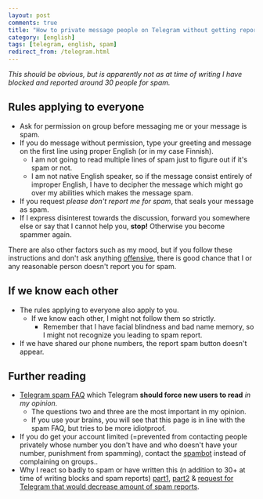 ```yaml
---
layout: post
comments: true
title: "How to private message people on Telegram without getting reported for spam"
category: [english]
tags: [telegram, english, spam]
redirect_from: /telegram.html
---
```


*This should be obvious, but is apparently not as at time of writing I have
 blocked and reported around 30 people for spam.*

## Rules applying to everyone

* Ask for permission on group before messaging me or your message is spam.
* If you do message without permission, type your greeting and message on
  the first line using proper English (or in my case Finnish).
    * I am not going to read multiple lines of spam just to figure out if
      it's spam or not.
    * I am not native English speaker, so if the message consist entirely
      of improper English, I have to decipher the message which might go
      over my abilities which makes the message spam.
* If you request *please don't report me for spam*, that seals your message
  as spam.
* If I express disinterest towards the discussion, forward you somewhere
  else or say that I cannot help you, **stop!** Otherwise you become
  spammer again.

There are also other factors such as my mood, but if you follow these
instructions and don't ask anything [offensive](https://github.com/Mikaela/freenode-harassment/blob/master/spydar007/2015-01-12.query.log#L6),
there is good chance that I or any reasonable person doesn't report you
for spam.

## If we know each other

* The rules applying to everyone also apply to you.
    * If we know each other, I might not follow them so strictly.
        * Remember that I have facial blindness and bad name memory, so I
          might not recognize you leading to spam report.
* If we have shared our phone numbers, the report spam button doesn't
  appear.

## Further reading

* [Telegram spam FAQ](https://telegram.org/faq_spam) which Telegram
  **should force new users to read** *in my opinion.*
    * The questions two and three are the most important in my opinion.
    * If you use your brains, you will see that this page is in line with
      the spam FAQ, but tries to be more idiotproof.
* If you do get your account limited (=prevented from contacting people
  privately whose number you don't have and who doesn't have your number,
  punishment from spamming), contact the
  [spambot](https://telegram.me/spambot) instead of complaining on
  groups..
* Why I react so badly to spam or have written this (n addition to 30+ at
  time of writing blocks and spam reports)
  [part1](https://mikaela.info/english/2015/04/02/umode+g.html),
  [part2](https://mikaela.info/english/2015/05/10/umode+g2.html) &
  [request for Telegram that would decrease amount of spam reports](https://twitter.com/Inaneierase/status/719844660139700224).
